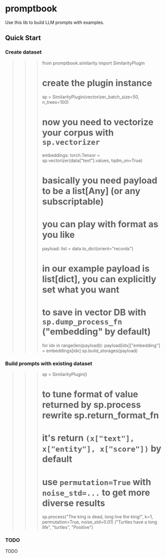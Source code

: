 # promptbook
Use this lib to build LLM prompts with examples.

## Quick Start

### Create dataset

>>> from promptbook.similarity import SimilarityPlugin
>>> # create the plugin instance
>>> sp = SimilarityPlugin(vectorizer_batch_size=50, n_trees=100)
>>> # now you need to vectorize your corpus with `sp.vectorizer`
>>> embeddings: torch.Tensor = sp.vectorizer(data["text"].values, tqdm_on=True)
>>> # basically you need payload to be a list[Any] (or any subscriptable)
>>> # you can play with format as you like
>>> payload: list = data.to_dict(orient="records")
>>> # in our example payload is list[dict], you can explicitly set what you want
>>> # to save in vector DB with `sp.dump_process_fn` ("embedding" by default)
>>> for idx in range(len(payload)):
>>>    payload[idx]["embedding"] = embeddings[idx]
>>> sp.build_storages(payload)


### Build prompts with existing dataset

>>> sp = SimilarityPlugin()
>>> # to tune format of value returned by sp.process rewrite sp.return_format_fn
>>> # it's return `(x["text"], x["entity"], x["score"])` by default
>>> # use `permutation=True` with `noise_std=...` to get more diverse results
>>> sp.process("The king is dead, long live the king!", k=1, permutation=True, noise_std=0.01)
("Turtles have a long life", "turtles", "Positive")

### TODO
TODO